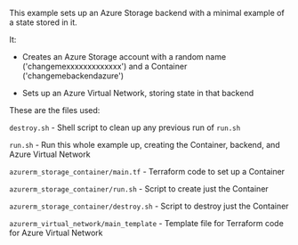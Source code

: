 This example sets up an Azure Storage backend with a minimal example of a state stored in it.

It:

- Creates an Azure Storage account with a random name ('changemexxxxxxxxxxxxx') and a Container ('changemebackendazure')

- Sets up an Azure Virtual Network, storing state in that backend

These are the files used:

`destroy.sh`                               - Shell script to clean up any previous run of `run.sh`

`run.sh`                                   - Run this whole example up, creating the Container, backend, and Azure Virtual Network

`azurerm_storage_container/main.tf`        - Terraform code to set up a Container

`azurerm_storage_container/run.sh`         - Script to create just the Container

`azurerm_storage_container/destroy.sh`     - Script to destroy just the Container

`azurerm_virtual_network/main_template`    - Template file for Terraform code for Azure Virtual Network


